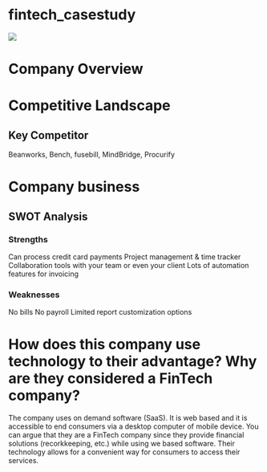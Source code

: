 # fintech_casestudy
![](https://user-images.githubusercontent.com/93271652/140618348-4dc049ed-04dc-4949-a489-ef4edac6cf65.png)
# Company Overview


# Competitive Landscape
## Key Competitor
Beanworks, Bench, fusebill, MindBridge, Procurify

# Company business
## SWOT Analysis
### Strengths
Can process credit card payments
Project management & time tracker
Collaboration tools with your team or even your client
Lots of automation features for invoicing
### Weaknesses
No bills
No payroll
Limited report customization options


# How does this company use technology to their advantage? Why are they considered a FinTech company?
The company uses on demand software (SaaS). It is web based and it is accessible to end consumers via a desktop computer of mobile device. You can argue that they are a FinTech company since they provide financial solutions (recorkkeeping, etc.) while using we based software.
Their technology allows for a convenient way for consumers to access their services.
